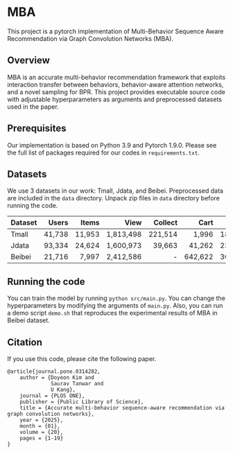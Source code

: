 # MBA

This project is a pytorch implementation of Multi-Behavior Sequence Aware Recommendation via Graph Convolution Networks (MBA).

## Overview

MBA is an accurate multi-behavior recommendation framework that exploits interaction transfer between behaviors, behavior-aware attention networks, and a novel sampling for BPR.
This project provides executable source code with adjustable hyperparameters as arguments and preprocessed datasets used in the paper.

## Prerequisites

Our implementation is based on Python 3.9 and Pytorch 1.9.0. Please see the full list of packages required for our codes in `requirements.txt`.

## Datasets

We use 3 datasets in our work: Tmall, Jdata, and Beibei. Preprocessed data are included in the `data` directory. Unpack zip files in `data` directory before running the code.

| Dataset | Users | Items | View | Collect | Cart | Buy |
| --- | ---: | ---: | ---: | ---: | ---: | --- |
| Tmall | 41,738 | 11,953 | 1,813,498 | 221,514 | 1,996 | 181,428 | 
| Jdata | 93,334 | 24,624 | 1,600,973 | 39,663 | 41,262 | 234,691 | 
| Beibei | 21,716 | 7,997 | 2,412,586 | - | 642,622 | 304,576 | 


## Running the code

You can train the model by running `python src/main.py`.
You can change the hyperparameters by modifying the arguments of `main.py`.
Also, you can run a demo script `demo.sh` that reproduces the experimental results of MBA in Beibei dataset.

## Citation 
If you use this code, please cite the following paper.
```shell
@article{journal.pone.0314282,
    author = {Doyeon Kim and 
              Saurav Tanwar and 
              U Kang},
    journal = {PLOS ONE},
    publisher = {Public Library of Science},
    title = {Accurate multi-behavior sequence-aware recommendation via graph convolution networks},
    year = {2025},
    month = {01},
    volume = {20},
    pages = {1-19}
}
```
